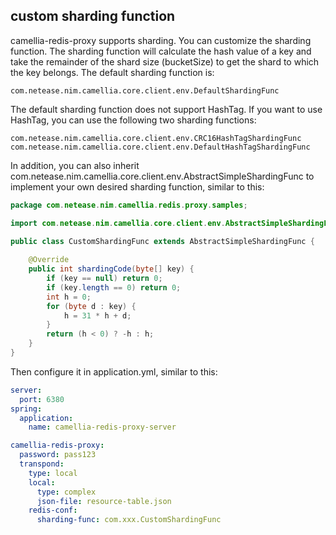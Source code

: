 ## custom sharding function
camellia-redis-proxy supports sharding. You can customize the sharding function. The sharding function will calculate the hash value of a key and take the remainder of the shard size (bucketSize) to get the shard to which the key belongs.
The default sharding function is:
````
com.netease.nim.camellia.core.client.env.DefaultShardingFunc
````
The default sharding function does not support HashTag. If you want to use HashTag, you can use the following two sharding functions:
````
com.netease.nim.camellia.core.client.env.CRC16HashTagShardingFunc
com.netease.nim.camellia.core.client.env.DefaultHashTagShardingFunc
````
In addition, you can also inherit com.netease.nim.camellia.core.client.env.AbstractSimpleShardingFunc to implement your own desired sharding function, similar to this:

````java
package com.netease.nim.camellia.redis.proxy.samples;

import com.netease.nim.camellia.core.client.env.AbstractSimpleShardingFunc;

public class CustomShardingFunc extends AbstractSimpleShardingFunc {
    
    @Override
    public int shardingCode(byte[] key) {
        if (key == null) return 0;
        if (key.length == 0) return 0;
        int h = 0;
        for (byte d : key) {
            h = 31 * h + d;
        }
        return (h < 0) ? -h : h;
    }
}
````
Then configure it in application.yml, similar to this:
````yaml
server:
  port: 6380
spring:
  application:
    name: camellia-redis-proxy-server

camellia-redis-proxy:
  password: pass123
  transpond:
    type: local
    local:
      type: complex
      json-file: resource-table.json
    redis-conf:
      sharding-func: com.xxx.CustomShardingFunc
````